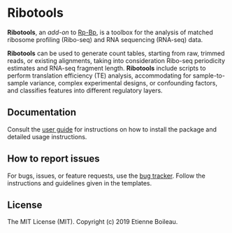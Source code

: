 # Ribotools

**Ribotools**, an _add-on_ to [Rp-Bp](http://rp-bp.readthedocs.io/en/latest/), is a toolbox for the analysis of matched ribosome profiling (Ribo-seq) and RNA sequencing (RNA-seq) data.

**Ribotools** can be used to generate count tables, starting from raw, trimmed reads, or existing alignments, taking into consideration Ribo-seq periodicity estimates and RNA-seq fragment length. **Ribotools** include scripts to perform translation efficiency (TE) analysis, accommodating for sample-to-sample variance, complex experimental designs, or confounding factors, and classifies features into different regulatory layers.

## Documentation

Consult the [user guide]() for instructions on how to install the package and detailed usage instructions.

## How to report issues

For bugs, issues, or feature requests, use the [bug tracker](https://github.com/eboileau/ribotools/issues). Follow the instructions and guidelines given in the templates.

## License

The MIT License (MIT). Copyright (c) 2019 Etienne Boileau.
